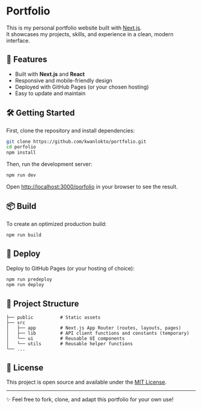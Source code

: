 # Portfolio

This is my personal portfolio website built with [Next.js](https://nextjs.org/).  
It showcases my projects, skills, and experience in a clean, modern interface.

## 🚀 Features
- Built with **Next.js** and **React**
- Responsive and mobile-friendly design
- Deployed with GitHub Pages (or your chosen hosting)
- Easy to update and maintain

## 🛠️ Getting Started

First, clone the repository and install dependencies:

```bash
git clone https://github.com/kwanlokto/portfolio.git
cd porfolio
npm install
```

Then, run the development server:

```bash
npm run dev
```

Open [http://localhost:3000/porfolio](http://localhost:3000/porfolio) in your browser to see the result.

## 📦 Build

To create an optimized production build:

```bash
npm run build
```

## 🚢 Deploy

Deploy to GitHub Pages (or your hosting of choice):

```bash
npm run predeploy
npm run deploy
```

## 📂 Project Structure
```
├── public          # Static assets
├── src
│   ├── app         # Next.js App Router (routes, layouts, pages)
│   ├── lib         # API client functions and constants (temporary)
│   └── ui          # Reusable UI components
│   └── utils       # Reusable helper functions
└── ...
```

## 📄 License
This project is open source and available under the [MIT License](LICENSE).

---
✨ Feel free to fork, clone, and adapt this portfolio for your own use!

